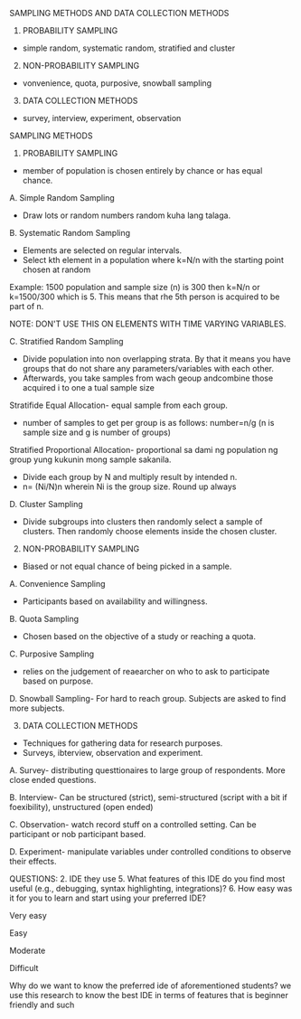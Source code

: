 SAMPLING METHODS AND DATA COLLECTION METHODS

1. PROBABILITY SAMPLING
- simple random, systematic random, stratified and cluster

2. NON-PROBABILITY SAMPLING
- vonvenience, quota, purposive, snowball sampling

3. DATA COLLECTION METHODS
- survey, interview, experiment, observation

SAMPLING METHODS
1. PROBABILITY SAMPLING
- member of population is chosen entirely by chance or has equal chance.

A. Simple Random Sampling
- Draw lots or random numbers random kuha lang talaga.

B. Systematic Random Sampling
- Elements are selected on regular intervals. 
- Select kth element in a population where k=N/n with the starting point chosen at random

Example: 1500 population and sample size (n) is 300 then k=N/n or k=1500/300 which is 5. This means that rhe 5th person is acquired to be part of n.

NOTE: DON'T USE THIS ON ELEMENTS WITH TIME VARYING VARIABLES.

C. Stratified Random Sampling
- Divide population into non overlapping strata. By that it means you have groups that do not share any parameters/variables with each other.
- Afterwards, you take samples from wach geoup andcombine those acquired i to one a tual sample size 

Stratifide Equal Allocation- equal sample from each group.
- number of samples to get per group is as follows:
number=n/g (n is sample size and g is number of groups)

Stratified Proportional Allocation- proportional sa dami ng population ng group yung kukunin mong sample sakanila.
- Divide each group by N and multiply result by intended n.
- n= (Ni/N)n wherein Ni is the group size. Round up always

D. Cluster Sampling
- Divide subgroups into clusters then randomly select a sample of clusters. Then randomly choose elements inside the chosen cluster.

2. NON-PROBABILITY SAMPLING
- Biased or not equal chance of being picked in a sample.

A. Convenience Sampling
- Participants based on availability and willingness.

B. Quota Sampling
- Chosen based on the objective of a study or reaching a quota.

C. Purposive Sampling
- relies on the judgement of reaearcher on who to ask to participate based on purpose.

D. Snowball Sampling- For hard to reach group. Subjects are asked to find more subjects.

3. DATA COLLECTION METHODS
- Techniques for gathering data for research purposes.
- Surveys, ibterview, observation and experiment.

A. Survey- distributing questtionaires to large group of respondents. More close ended questions.

B. Interview- Can be structured (strict), semi-structured (script with a bit if foexibility), unstructured (open ended)

C. Observation- watch record stuff on a controlled setting. Can be participant or nob participant based.

D. Experiment- manipulate variables under controlled conditions to observe their effects.



QUESTIONS:
2. IDE they use
5. What features of this IDE do you find most useful (e.g., debugging, syntax highlighting, integrations)?
6. How easy was it for you to learn and start using your preferred IDE?

Very easy

Easy

Moderate

Difficult


Why do we want to know the preferred ide of aforementioned students?
we use this research to know the best IDE in terms of features that is beginner friendly and such

